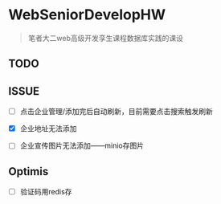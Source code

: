 # WebSeniorDevelopHW

> 笔者大二web高级开发孪生课程数据库实践的课设



## TODO



## ISSUE

- [ ] 点击企业管理/添加完后自动刷新，目前需要点击搜索触发刷新
- [x] 企业地址无法添加
- [ ] 企业宣传图片无法添加——minio存图片



## Optimis

- [ ] 验证码用redis存



